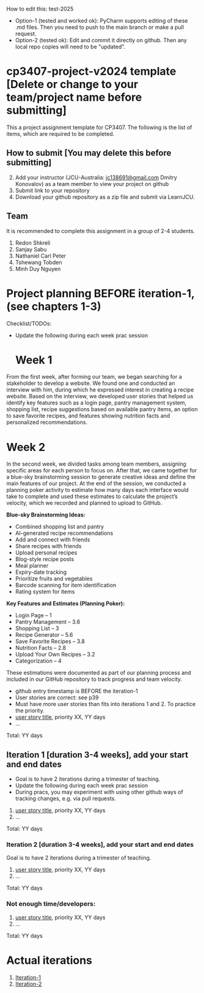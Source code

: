 
How to edit this: test-2025
* Option-1 (tested and worked ok): PyCharm supports editing of these .md files. Then you need to push to the main branch or make a pull request.
* Option-2 (tested ok): Edit and commit it directly on github. Then any local repo copies will need to be "updated".

# cp3407-project-v2024 template [Delete or change to your team/project name before submitting]

This a project assignment template for CP3407. 
The following is the list of items, which are required to be completed.

## How to submit [You may delete this before submitting]

2. Add your instructor (JCU-Australia: jc138691@gmail.com Dmitry Konovalov) as a team member to view your project on github
1. Submit link to your repository
2. Download your github repository as a zip file and submit via LearnJCU.

## Team

It is recommended to complete this assignment in a group of 2-4 students.
1. Redon Shkreli
2. Sanjay Sabu  
3. Nathaniel Carl Peter
4. Tshewang Tobden
5. Minh Duy Nguyen


# Project planning BEFORE iteration-1, (see chapters 1-3)
Checklist/TODOs: 
* Update the following during each week prac session
  # Week 1
 From the first week, after forming our team, we began searching for a stakeholder to develop a website. We found one and conducted an interview with him, during which he expressed interest in creating a recipe website. Based on the interview, we developed user stories that helped us identify key features such as a login page, pantry management system, shopping list, recipe suggestions based on available pantry items, an option to save favorite recipes, and features showing nutrition facts and personalized recommendations. 

 # Week 2
In the second week, we divided tasks among team members, assigning specific areas for each person to focus on. After that, we came together for a blue-sky brainstorming session to generate creative ideas and define the main features of our project. At the end of the session, we conducted a planning poker activity to estimate how many days each interface would take to complete and used these estimates to calculate the project’s velocity, which we recorded and planned to upload to GitHub.

**Blue-sky Brainstorming Ideas:**

* Combined shopping list and pantry
* AI-generated recipe recommendations
* Add and connect with friends
* Share recipes with friends
* Upload personal recipes
* Blog-style recipe posts
* Meal planner
* Expiry-date tracking
* Prioritize fruits and vegetables
* Barcode scanning for item identification
* Rating system for items

**Key Features and Estimates (Planning Poker):**

* Login Page – 1
* Pantry Management – 3.6
* Shopping List – 3
* Recipe Generator – 5.6
* Save Favorite Recipes – 3.8
* Nutrition Facts – 2.8
* Upload Your Own Recipes – 3.2
* Categorization – 4

These estimations were documented as part of our planning process and included in our GitHub repository to track progress and team velocity.

  
* github entry timestamp is BEFORE the iteration-1
* User stories are correct: see p39
* Must have more user stories than fits into iterations 1 and 2. To practice the priority.
* [user story title](./user_stories/user_story_01_title.md), priority XX, YY days 
* ...

Total: YY days


## Iteration 1 [duration 3-4 weeks], add your start and end dates 

* Goal is to have 2 iterations during a trimester of teaching.
* Update the following during each week prac session
* During pracs, you may experiment with using other github ways of tracking changes, e.g. via pull requests.

1. [user story title](./user_stories/user_story_01_title.md), priority XX, YY days 
2. ...

Total: YY days


### Iteration 2 [duration 3-4 weeks], add your start and end dates
Goal is to have 2 iterations during a trimester of teaching.
1. [user story title](./user_stories/user_story_01_title.md), priority XX, YY days 
2. ...

Total: YY days

### Not enough time/developers: 
1. [user story title](./user_stories/user_story_01_title.md), priority XX, YY days 
2. ...

Total: YY days

# Actual iterations
1. [Iteration-1](./iteration_1.md)
2. [Iteration-2](./iteration_2.md)



